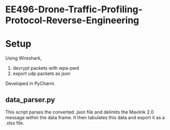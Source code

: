 # EE496-Drone-Traffic-Profiling-Protocol-Reverse-Engineering

# Setup
Using Wireshark,
1. decrypt packets with wpa-pwd
2. export udp packets as json

Developed in PyCharm.

## data_parser.py
This script parses the converted .json file and delimits the Mavlink 2.0 message within the data frame. It then tabulates this data and export it as a .xlsx file.
